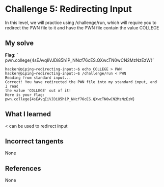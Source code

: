 # Challenge 5: Redirecting Input
In this level, we will practice using /challenge/run, which will require you to redirect the PWN file to it and have the PWN file contain the value COLLEGE

## My solve
**Flag:** ` pwn.college{4sEAvqIiVJDi85h1P_NNcf76cES.QXwcTN0wCN2MzNzEzW}’


```
hacker@piping~redirecting-input:~$ echo COLLEGE > PWN
hacker@piping~redirecting-input:~$ /challenge/run < PWN
Reading from standard input...
Correct! You have redirected the PWN file into my standard input, and I read 
the value 'COLLEGE' out of it!
Here is your flag:
pwn.college{4sEAvqIiVJDi85h1P_NNcf76cES.QXwcTN0wCN2MzNzEzW}
```

## What I learned
< can be used to redirect input

## Incorrect tangents
None

## References
None
